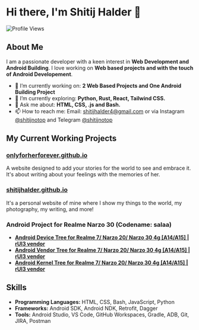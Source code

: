 # Hi there, I'm Shitij Halder 👋

![Profile Views](https://komarev.com/ghpvc/?username=ShitijHalder&color=green)

## About Me
I am a passionate developer with a keen interest in **Web Development and Android Building**. I love working on **Web based projects and with the touch of Android Developement**.

- 🔭 I’m currently working on: **2 Web Based Projects and One Android Building Project** 
- 🌱 I’m currently exploring: **Python, Rust, React, Tailwind CSS.**
- 💬 Ask me about: **HTML, CSS, .js and Bash.**
- 📫 How to reach me: Email: shitijhalder4@gmail.com or via Instagram [@shitijnotop](https://www.instagram.com/shitijnotop) and Telegram [@shitijnotop](https://t.me/shitijnotop)

## My Current Working Projects
### [**onlyforherforever.github.io**](https://onlyforherforever.github.io)
A website designed to add your stories for the world to see and embrace it. It's about writing about your feelings with the memories of her.

### [**shitijhalder.github.io**](https://shitijhalder.github.io)
It's a personal website of mine where I show my things to the world, my photography, my writing, and more!

### Android Project for Realme Narzo 30 (Codename: salaa)
- [**Android Device Tree for Realme 7/ Narzo 20/ Narzo 30 4g [A14/A15] | rUI3 vendor**](https://github.com/ShitijHalder/device_realme_salaa)
- [**Android Vendor Tree for Realme 7/ Narzo 20/ Narzo 30 4g [A14/A15] | rUI3 vendor**](https://github.com/ShitijHalder/vendor_realme_salaa)
- [**Android Kernel Tree for Realme 7/ Narzo 20/ Narzo 30 4g [A14/A15] | rUI3 vendor**](https://github.com/ShitijHalder/kernel_realme_salaa)

## Skills
- **Programming Languages:** HTML, CSS, Bash, JavaScript, Python
- **Frameworks:** Android SDK, Android NDK, Retrofit, Dagger
- **Tools:** Android Studio, VS Code, GitHub Workspaces, Gradle, ADB, Git, JIRA, Postman
